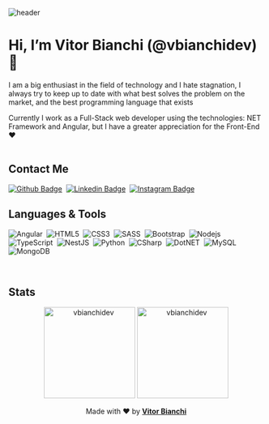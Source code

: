 ![header](https://capsule-render.vercel.app/api?type=cylinder&color=101a3a&fontColor=a2ea06&text=Vitor%20Bianchi&height=150&fontSize=60&desc=@vbianchidev&descAlignY=78&descAlign=63)

# Hi, I’m Vitor Bianchi (@vbianchidev) 👾

I am a big enthusiast in the field of technology and I hate stagnation, I always try to keep up to date with what best solves the problem on the market, and the best programming language that exists<br/>

Currently I work as a Full-Stack web developer using the technologies: NET Framework and Angular, but I have a greater appreciation for the Front-End ❤<br/><br/>

## Contact Me  <br/>
[![Github Badge](https://img.shields.io/badge/-Github-101a3a?style=for-the-badge&logo=Github&logoColor=a2ea06)](https://github.com/vbianchidev/)&nbsp;
[![Linkedin Badge](https://img.shields.io/badge/-LinkedIn-101a3a?style=for-the-badge&logo=Linkedin&logoColor=a2ea06&link=https://www.linkedin.com/in/vitor-bianchi-0a10ba205/)](https://www.linkedin.com/in/vbianchidev/)&nbsp;
[![Instagram Badge](https://img.shields.io/badge/-Instagram-101a3a?style=for-the-badge&logo=Instagram&logoColor=a2ea06)](https://github.com/vbianchidev/)<br/>

## Languages & Tools <br/>

![Angular](https://img.shields.io/badge/Angular-101a3a?style=for-the-badge&logo=Angular&logoColor=a2ea06)&nbsp;
![HTML5](https://img.shields.io/badge/HTML5-101a3a?style=for-the-badge&logo=html5&logoColor=a2ea06)&nbsp;
![CSS3](https://img.shields.io/badge/CSS3-101a3a?style=for-the-badge&logo=css3&logoColor=a2ea06)&nbsp;
![SASS](https://img.shields.io/badge/SASS-101a3a?style=for-the-badge&logo=sass&logoColor=a2ea06)&nbsp;
![Bootstrap](https://img.shields.io/badge/Bootstrap-101a3a?style=for-the-badge&logo=bootstrap&logoColor=a2ea06)&nbsp;
![Nodejs](https://img.shields.io/badge/NodeJS-101a3a?style=for-the-badge&logo=node.js&logoColor=a2ea06)&nbsp;
![TypeScript](https://img.shields.io/badge/TypeScript-101a3a?style=for-the-badge&logo=typescript&logoColor=a2ea06)&nbsp;
![NestJS](https://img.shields.io/badge/NestJS-101a3a?style=for-the-badge&logo=NestJS&logoColor=a2ea06)&nbsp;
![Python](https://img.shields.io/badge/Python-101a3a?style=for-the-badge&logo=python&logoColor=a2ea06)&nbsp;
![CSharp](https://img.shields.io/badge/C%23-101a3a?style=for-the-badge&logo=c-sharp&logoColor=a2ea06)&nbsp;
![DotNET](https://img.shields.io/badge/-.NET-101a3a?style=for-the-badge&logo=.Net&logoColor=a2ea06)&nbsp;
![MySQL](https://img.shields.io/badge/-MySQL-101a3a?style=for-the-badge&logo=mysql&logoColor=a2ea06)&nbsp;
![MongoDB](https://img.shields.io/badge/-MongoDB-101a3a?style=for-the-badge&logo=mongodb&logoColor=a2ea06)&nbsp;

<br/>

## Stats

<p align="center">
  <img
    height="180em"
    src="https://github-readme-stats.vercel.app/api/top-langs?username=vbianchidev&show_icons=true&locale=pt-BR&layout=compact&title_color=09f5d9&text_color=a2ea06&hide_border=true&bg_color=101a3a&icon_color=101a3a" 
    alt="vbianchidev"/>
  <img 
    height="180em"
    src="https://github-readme-stats.vercel.app/api?username=vbianchidev&show_icons=true&locale=pt-BR&title_color=09f5d9&text_color=a2ea06&hide_border=true&bg_color=101a3a&icon_color=09f5d9" 
    alt="vbianchidev"/>
</p>

<p align="center">
  Made with ❤ by <b><a href="https://github.com/vbianchidev/" target="_blank">Vitor Bianchi</a></b>
</p>
